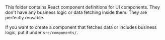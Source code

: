 This folder contains React component definitions for UI components.
They don't have any business logic or data fetching inside them.
They are perfectly reusable.

If you want to create a component that fetches data or includes business logic, put it under `src/components/`.